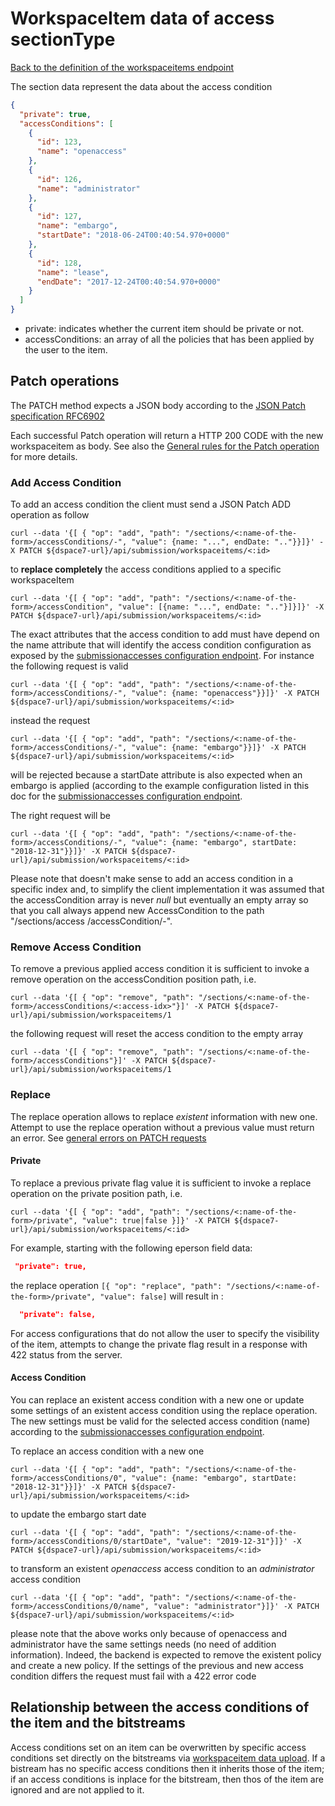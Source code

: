 # WorkspaceItem data of access sectionType
[Back to the definition of the workspaceitems endpoint](workspaceitems.md)

The section data represent the data about the access condition

```json
{
  "private": true,
  "accessConditions": [
    {
      "id": 123,
      "name": "openaccess"
    },
    {
      "id": 126,
      "name": "administrator"
    },
    {
      "id": 127,
      "name": "embargo",
      "startDate": "2018-06-24T00:40:54.970+0000"
    },
    {
      "id": 128,
      "name": "lease",
      "endDate": "2017-12-24T00:40:54.970+0000"
    }
  ]
}
```
* private: indicates whether the current item should be private or not.
* accessConditions: an array of all the policies that has been applied by the user to the item. 

## Patch operations
The PATCH method expects a JSON body according to the [JSON Patch specification RFC6902](https://tools.ietf.org/html/rfc6902)

Each successful Patch operation will return a HTTP 200 CODE with the new workspaceitem as body. See also the [General rules for the Patch operation](patch.md) for more details.

### Add Access Condition
To add an access condition the client must send a JSON Patch ADD operation as follow

`curl --data '{[ { "op": "add", "path": "/sections/<:name-of-the-form>/accessConditions/-", "value": {name: "...", endDate: ".."}}]}' -X PATCH ${dspace7-url}/api/submission/workspaceitems/<:id>`

to **replace completely** the access conditions applied to a specific workspaceItem

`curl --data '{[ { "op": "add", "path": "/sections/<:name-of-the-form>/accessCondition", "value": [{name: "...", endDate: ".."}]}]}' -X PATCH ${dspace7-url}/api/submission/workspaceitems/<:id>`

The exact attributes that the access condition to add must have depend on the name attribute that will identify the access condition configuration as exposed by the [submissionaccesses configuration endpoint](submissionaccesses.md).
For instance the following request is valid

`curl --data '{[ { "op": "add", "path": "/sections/<:name-of-the-form>/accessConditions/-", "value": {name: "openaccess"}}]}' -X PATCH ${dspace7-url}/api/submission/workspaceitems/<:id>`

instead the request

`curl --data '{[ { "op": "add", "path": "/sections/<:name-of-the-form>/accessConditions/-", "value": {name: "embargo"}}]}' -X PATCH ${dspace7-url}/api/submission/workspaceitems/<:id>`

will be rejected because a startDate attribute is also expected when an embargo is applied (according to the example configuration listed in this doc for the [submissionaccesses configuration endpoint](submissionaccesses.md). 

The right request will be

`curl --data '{[ { "op": "add", "path": "/sections/<:name-of-the-form>/accessConditions/-", "value": {name: "embargo", startDate: "2018-12-31"}}]}' -X PATCH ${dspace7-url}/api/submission/workspaceitems/<:id>`

Please note that doesn't make sense to add an access condition in a specific index and, to simplify the client implementation it was assumed that the accessCondition array is never *null* but eventually an empty array so that you call always append new AccessCondition to the path "/sections/access /accessCondition/-".

### Remove Access Condition
To remove a previous applied access condition it is sufficient to invoke a remove operation on the accessCondition position path, i.e.

`curl --data '{[ { "op": "remove", "path": "/sections/<:name-of-the-form>/accessConditions/<:access-idx>"}]' -X PATCH ${dspace7-url}/api/submission/workspaceitems/1`

the following request will reset the access condition to the empty array

`curl --data '{[ { "op": "remove", "path": "/sections/<:name-of-the-form>/accessConditions"}]' -X PATCH ${dspace7-url}/api/submission/workspaceitems/1`

### Replace
The replace operation allows to replace *existent* information with new one. Attempt to use the replace operation without a previous value must return an error. See [general errors on PATCH requests](patch.md)

#### Private
To replace a previous private flag value it is sufficient to invoke a replace operation on the private position path, i.e.

`curl --data '{[ { "op": "add", "path": "/sections/<:name-of-the-form>/private", "value": true|false }]}' -X PATCH ${dspace7-url}/api/submission/workspaceitems/<:id>`

For example, starting with the following eperson field data:
```json
 "private": true,
```
the replace operation `[{ "op": "replace", "path": "/sections/<:name-of-the-form>/private", "value": false]` will result in :
```json
  "private": false,
```
 For access configurations that do not allow the user to specify the visibility of the item, attempts to change the private flag result in a response with 422 status from the server.

#### Access Condition
You can replace an existent access condition with a new one or update some settings of an existent access condition using the replace operation. The new settings must be valid for the selected access condition (name) according to the [submissionaccesses configuration endpoint](submissionaccesses.md).

To replace an access condition with a new one

`curl --data '{[ { "op": "add", "path": "/sections/<:name-of-the-form>/accessConditions/0", "value": {name: "embargo", startDate: "2018-12-31"}}]}' -X PATCH ${dspace7-url}/api/submission/workspaceitems/<:id>`

to update the embargo start date

`curl --data '{[ { "op": "add", "path": "/sections/<:name-of-the-form>/accessConditions/0/startDate", "value": "2019-12-31"}]}' -X PATCH ${dspace7-url}/api/submission/workspaceitems/<:id>`

to transform an existent *openaccess* access condition to an *administrator* access condition

`curl --data '{[ { "op": "add", "path": "/sections/<:name-of-the-form>/accessConditions/0/name", "value": "administrator"}]}' -X PATCH ${dspace7-url}/api/submission/workspaceitems/<:id>`

please note that the above works only because of openaccess and administrator have the same settings needs (no need of addition information). Indeed, the backend is expected to remove the existent policy and create a new policy. If the settings of the previous and new access condition differs the request must fail with a 422 error code

## Relationship between the access conditions of the item and the bitstreams
Access conditions set on an item can be overwritten by specific access conditions set directly on the bitstreams via [workspaceitem data upload](workspaceitem-data-upload.md). If a bistream has no specific access conditions then it inherits those of the item; if an access conditions is inplace for the bitstream, then thos of the item are ignored and are not applied to it.
